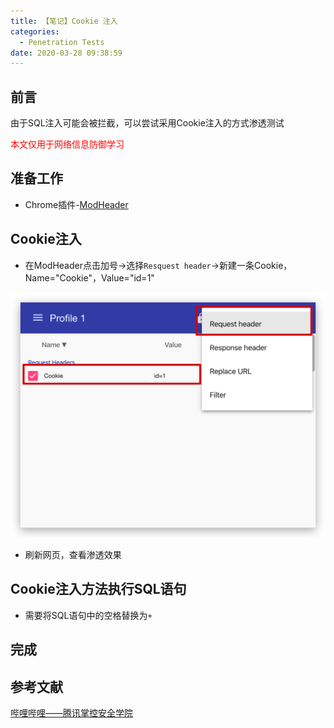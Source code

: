 ```yaml
---
title: 【笔记】Cookie 注入
categories:
  - Penetration Tests
date: 2020-03-28 09:38:59
---
```


## 前言

由于SQL注入可能会被拦截，可以尝试采用Cookie注入的方式渗透测试

<font color="red">本文仅用于网络信息防御学习</font>

<!-- more -->

## 准备工作

- Chrome插件-[ModHeader](https://chrome.google.com/webstore/detail/modheader/idgpnmonknjnojddfkpgkljpfnnfcklj)

## Cookie注入

- 在ModHeader点击加号->选择`Resquest header`->新建一条Cookie，Name="Cookie"，Value="id=1"

![01.png](/images/20200328093859/01.png)

- 刷新网页，查看渗透效果

## Cookie注入方法执行SQL语句

- 需要将SQL语句中的空格替换为`+`

## 完成

## 参考文献

[哔哩哔哩——腾讯掌控安全学院](https://www.bilibili.com/video/BV1qt41157pF)

